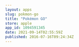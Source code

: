 ```yaml
---
layout: apps
slug: pokmon-go
title: "Pokémon GO"
store: apple
app_id: 1094591345
date: 2021-09-14T02:55:59Z
published: 2016-07-16T09:24:34Z
---
```

